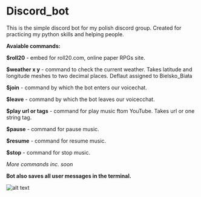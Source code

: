 # Discord_bot
This is the simple discord bot for my polish discord group. Created for practicing my python skills and helping people.


**Avaiable commands:**


**$roll20** - embed for roll20.com, online paper RPGs site.


**$weather x y** - command to check the current weather. 
          Takes latitude and longitude meshes to two decimal places. Deflaut assigned to Bielsko_Biała

**$join** - command by which the bot enters our voicechat.

**$leave** - command by which the bot leaves our voicecchat.

**$play url or tags** - command for play music ftom YouTube. Takes url or one string tag.

**$pause** - command for pause music.

**$resume** - command for resume music.

**$stop** - command for stop music.

_More commands inc. soon_

**Bot also saves all user messages in the terminal.**


![alt text](https://i.imgur.com/wfkwlbP.png)
